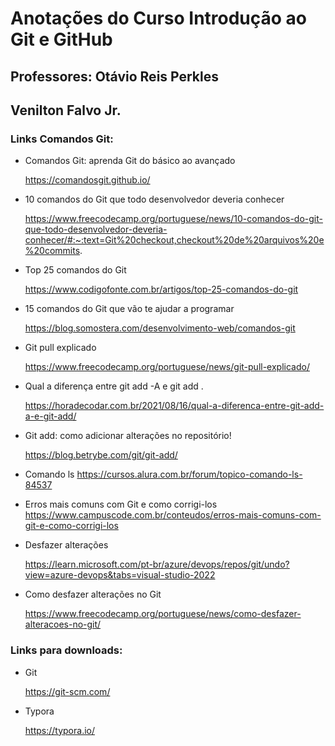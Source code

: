# Anotações do Curso Introdução ao Git e GitHub 

## Professores: Otávio Reis Perkles 

##              Venilton Falvo Jr.                          

### Links Comandos Git: 

- Comandos Git: aprenda Git do básico ao avançado

  https://comandosgit.github.io/

- 10 comandos do Git que todo desenvolvedor deveria conhecer

  https://www.freecodecamp.org/portuguese/news/10-comandos-do-git-que-todo-desenvolvedor-deveria-conhecer/#:~:text=Git%20checkout,checkout%20de%20arquivos%20e%20commits.

- Top 25 comandos do Git

  https://www.codigofonte.com.br/artigos/top-25-comandos-do-git

- 15 comandos do Git que vão te ajudar a programar

  https://blog.somostera.com/desenvolvimento-web/comandos-git

- Git pull explicado

  https://www.freecodecamp.org/portuguese/news/git-pull-explicado/

- Qual a diferença entre git add -A e git add .

  https://horadecodar.com.br/2021/08/16/qual-a-diferenca-entre-git-add-a-e-git-add/

- Git add: como adicionar alterações no repositório!

  https://blog.betrybe.com/git/git-add/

- Comando ls
  https://cursos.alura.com.br/forum/topico-comando-ls-84537

- Erros mais comuns com Git e como corrigi-los
  https://www.campuscode.com.br/conteudos/erros-mais-comuns-com-git-e-como-corrigi-los

- Desfazer alterações

  https://learn.microsoft.com/pt-br/azure/devops/repos/git/undo?view=azure-devops&tabs=visual-studio-2022

- Como desfazer alterações no Git

  https://www.freecodecamp.org/portuguese/news/como-desfazer-alteracoes-no-git/

###  Links para downloads:

- Git

  https://git-scm.com/

- Typora

  https://typora.io/
